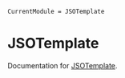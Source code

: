 ```@meta
CurrentModule = JSOTemplate
```

# JSOTemplate

Documentation for [JSOTemplate](https://github.com/JuliaSmoothOptimizers/JSOTemplate.jl).